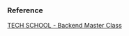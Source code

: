 ### Reference
[TECH SCHOOL - Backend Master Class](https://dev.to/techschoolguru/backend-master-class-go-postgres-kubernetes-aws-3ol)